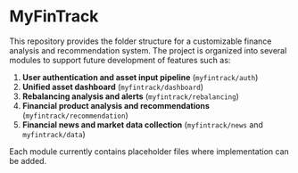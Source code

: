 # MyFinTrack

This repository provides the folder structure for a customizable finance analysis and recommendation system. The project is organized into several modules to support future development of features such as:

1. **User authentication and asset input pipeline** (`myfintrack/auth`)
2. **Unified asset dashboard** (`myfintrack/dashboard`)
3. **Rebalancing analysis and alerts** (`myfintrack/rebalancing`)
4. **Financial product analysis and recommendations** (`myfintrack/recommendation`)
5. **Financial news and market data collection** (`myfintrack/news` and `myfintrack/data`)

Each module currently contains placeholder files where implementation can be added.
